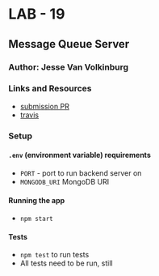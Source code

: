 # LAB - 19

## Message Queue Server

### Author: Jesse Van Volkinburg

### Links and Resources
* [submission PR](https://github.com/401-advanced-javascript-jv/19-api/pull/1)
* [travis](https://travis-ci.com/401-advanced-javascript-jv/19-api)

### Setup
#### `.env` (environment variable) requirements
- `PORT` - port to run backend server on
- `MONGODB_URI` MongoDB URI

#### Running the app
* `npm start`

#### Tests
* `npm test` to run tests
* All tests need to be run, still

